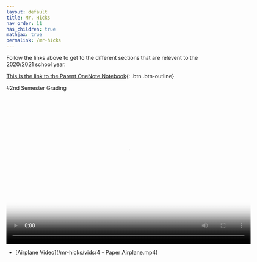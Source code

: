 ```yaml
---
layout: default
title: Mr. Hicks
nav_order: 11
has_children: true
mathjax: true
permalink: /mr-hicks
---
```

Follow the links above to get to the different sections that are relevent to the 2020/2021 school year.

[This is the link to the Parent OneNote Notebook](https://usd475-my.sharepoint.com/:o:/g/personal/jeffreyhicks_usd475_org/Ev5RzL1Le8xOiJYuyba-qp0BUFaSZUgUYlGMzjUSEZt0ag?e=igjaJ0){: .btn .btn-outline}

#2nd Semester Grading
<video width="640" height="400"
       poster="/mr-hicks/vids/Grading.png"
       controls>
  <source src="/mr-hicks/vids/Grading.mp4" type="video/mp4">
</video>

  * [Airplane Video](/mr-hicks/vids/4 - Paper Airplane.mp4)